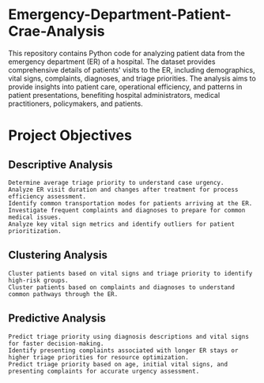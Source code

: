 # Emergency-Department-Patient-Crae-Analysis 

This repository contains Python code for analyzing patient data from the emergency department (ER) of a hospital. The dataset provides comprehensive details of patients' visits to the ER, including demographics, vital signs, complaints, diagnoses, and triage priorities. The analysis aims to provide insights into patient care, operational efficiency, and patterns in patient presentations, benefiting hospital administrators, medical practitioners, policymakers, and patients.

# Project Objectives
## Descriptive Analysis

    Determine average triage priority to understand case urgency.
    Analyze ER visit duration and changes after treatment for process efficiency assessment.
    Identify common transportation modes for patients arriving at the ER.
    Investigate frequent complaints and diagnoses to prepare for common medical issues.
    Analyze key vital sign metrics and identify outliers for patient prioritization.

## Clustering Analysis

    Cluster patients based on vital signs and triage priority to identify high-risk groups.
    Cluster patients based on complaints and diagnoses to understand common pathways through the ER.

## Predictive Analysis

    Predict triage priority using diagnosis descriptions and vital signs for faster decision-making.
    Identify presenting complaints associated with longer ER stays or higher triage priorities for resource optimization.
    Predict triage priority based on age, initial vital signs, and presenting complaints for accurate urgency assessment.
